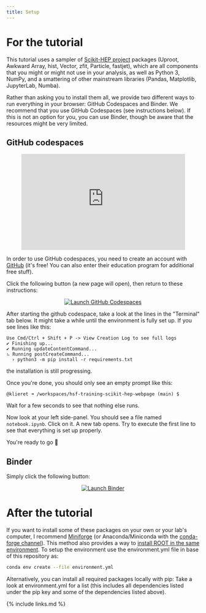 ```yaml
---
title: Setup
---
```


# For the tutorial

This tutorial uses a sampler of [Scikit-HEP project](https://scikit-hep.org/) packages (Uproot, Awkward Array, hist, Vector, zfit, Particle, fastjet), which are all components that you might or might not use in your analysis, as well as Python 3, NumPy, and a smattering of other mainstream libraries (Pandas, Matplotlib, JupyterLab, Numba).

Rather than asking you to install them all, we provide two different ways to run everything in your browser: GitHub Codespaces and Binder.
We recommend that you use GitHub Codespaces (see instructions below). If this is not an option for you, you can use Binder, though be aware that the resources might be very limited.

## GitHub codespaces

<p align="center">
  <iframe width="427" height="251" src="https://www.youtube.com/embed/gcAuyqW4QRc" frameborder="0" allow="accelerometer; autoplay; encrypted-media; gyroscope; picture-in-picture" allowfullscreen></iframe>
</p>

In order to use GitHub codespaces, you need to create an account with [GitHub](github.com/) (it's free! You can also enter their education program for additional free stuff).

Click the following button (a new page will open), then return to these instructions:

<p align="center">
  <a href="https://codespaces.new/hsf-training/hsf-training-scikit-hep-webpage?quickstart=1" target="_blank">
    <img src="https://github.com/codespaces/badge.svg" alt="Launch GitHub Codespaces">
  </a>
</p>

After starting the github codespace, take a look at the lines in the "Terminal" tab below. It might take a while until the environment is fully set up. If you see lines like this:

```
Use Cmd/Ctrl + Shift + P -> View Creation Log to see full logs
✔ Finishing up...
✔ Running updateContentCommand...
⠦ Running postCreateCommand...
  › python3 -m pip install -r requirements.txt
```

the installation is still progressing.

Once you're done, you should only see an empty prompt like this:

```
@klieret ➜ /workspaces/hsf-training-scikit-hep-webpage (main) $
```

Wait for a few seconds to see that nothing else runs.

Now look at your left side-panel. You should see a file named `notebook.ipynb`. Click on it.
A new tab opens.
Try to execute the first line to see that everything is set up properly.

You're ready to go 🎉

## Binder

Simply click the following button:

<p align="center">
  <a href="https://mybinder.org/v2/gh/hsf-training/hsf-training-scikit-hep-webpage/main?urlpath=lab" target="_blank">
    <img src="https://mybinder.org/badge_logo.svg" alt="Launch Binder">
  </a>
</p>


# After the tutorial

If you want to install some of these packages on your own or your lab's computer, I recommend [Miniforge](https://github.com/conda-forge/miniforge) (or Anaconda/Miniconda with the [conda-forge channel](https://conda-forge.org/docs/user/introduction.html#how-can-i-install-packages-from-conda-forge)). This method also provides a way to [install ROOT in the same environment](https://github.com/conda-forge/root-feedstock#readme). To setup the environment use the environment.yml file in base of this repository as:


```bash
conda env create --file environment.yml
```

Alternatively, you can install all required packages locally with pip: Take a look at environment.yml for a list (this includes all dependencies listed under the pip key and some of the dependencies listed above).


{% include links.md %}
